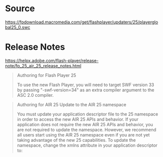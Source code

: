Source
======

https://fpdownload.macromedia.com/get/flashplayer/updaters/25/playerglobal25_0.swc

Release Notes
=============

https://helpx.adobe.com/flash-player/release-note/fp_25_air_25_release_notes.html

> Authoring for Flash Player 25
>
> To use the new Flash Player, you will need to target SWF version 33 by passing "-swf-version=34" as an extra compiler argument to the ASC 2.0 compiler.

> Authoring for AIR 25 Update to the AIR 25 namespace
>
> You must update your application descriptor file to the 25 namespace in order to access the new AIR 25 APIs and behavior. If your application does not require the new AIR 25 APIs and behavior, you are not required to update the namespace. However, we recommend all users start using the AIR 25 namespace even if you are not yet taking advantage of the new 25 capabilities. To update the namespace, change the xmlns attribute in your application descriptor to: <application xmlns="http://ns.adobe.com/air/application/25.0">
